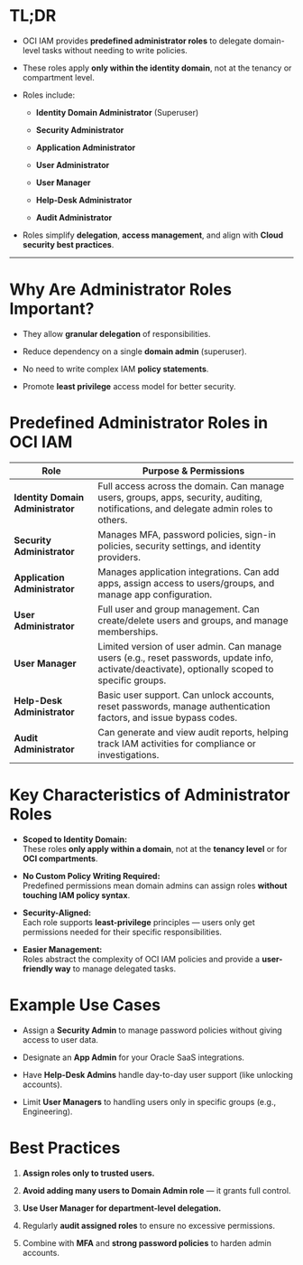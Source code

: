 # TL;DR

- OCI IAM provides **predefined administrator roles** to delegate domain-level tasks without needing to write policies.
    
- These roles apply **only within the identity domain**, not at the tenancy or compartment level.
    
- Roles include:
    
    - **Identity Domain Administrator** (Superuser)
        
    - **Security Administrator**
        
    - **Application Administrator**
        
    - **User Administrator**
        
    - **User Manager**
        
    - **Help-Desk Administrator**
        
    - **Audit Administrator**
        
- Roles simplify **delegation**, **access management**, and align with **Cloud security best practices**.
    

---

# Why Are Administrator Roles Important?

- They allow **granular delegation** of responsibilities.
    
- Reduce dependency on a single **domain admin** (superuser).
    
- No need to write complex IAM **policy statements**.
    
- Promote **least privilege** access model for better security.

# **Predefined Administrator Roles in OCI IAM**

|**Role**|**Purpose & Permissions**|
|---|---|
|**Identity Domain Administrator**|Full access across the domain. Can manage users, groups, apps, security, auditing, notifications, and delegate admin roles to others.|
|**Security Administrator**|Manages MFA, password policies, sign-in policies, security settings, and identity providers.|
|**Application Administrator**|Manages application integrations. Can add apps, assign access to users/groups, and manage app configuration.|
|**User Administrator**|Full user and group management. Can create/delete users and groups, and manage memberships.|
|**User Manager**|Limited version of user admin. Can manage users (e.g., reset passwords, update info, activate/deactivate), optionally scoped to specific groups.|
|**Help-Desk Administrator**|Basic user support. Can unlock accounts, reset passwords, manage authentication factors, and issue bypass codes.|
|**Audit Administrator**|Can generate and view audit reports, helping track IAM activities for compliance or investigations.|

# Key Characteristics of Administrator Roles

- **Scoped to Identity Domain:**  
    These roles **only apply within a domain**, not at the **tenancy level** or for **OCI compartments**.
    
- **No Custom Policy Writing Required:**  
    Predefined permissions mean domain admins can assign roles **without touching IAM policy syntax**.
    
- **Security-Aligned:**  
    Each role supports **least-privilege** principles — users only get permissions needed for their specific responsibilities.
    
- **Easier Management:**  
    Roles abstract the complexity of OCI IAM policies and provide a **user-friendly way** to manage delegated tasks.
# Example Use Cases

- Assign a **Security Admin** to manage password policies without giving access to user data.
    
- Designate an **App Admin** for your Oracle SaaS integrations.
    
- Have **Help-Desk Admins** handle day-to-day user support (like unlocking accounts).
    
- Limit **User Managers** to handling users only in specific groups (e.g., Engineering).
    

# Best Practices

1. **Assign roles only to trusted users.**
    
2. **Avoid adding many users to Domain Admin role** — it grants full control.
    
3. **Use User Manager for department-level delegation.**
    
4. Regularly **audit assigned roles** to ensure no excessive permissions.
    
5. Combine with **MFA** and **strong password policies** to harden admin accounts.
    
